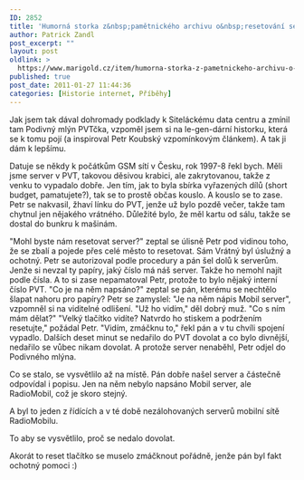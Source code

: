 ```yaml
---
ID: 2852
title: 'Humorná storka z&nbsp;pamětnického archivu o&nbsp;resetování serverů'
author: Patrick Zandl
post_excerpt: ""
layout: post
oldlink: >
  https://www.marigold.cz/item/humorna-storka-z-pametnickeho-archivu-o-resetovani-serveru
published: true
post_date: 2011-01-27 11:44:36
categories: [Historie internet, Příběhy]
---
```

Jak jsem tak dával dohromady podklady k Siteláckému data centru a zmínil tam Podivný mlýn PVTčka, vzpoměl jsem si na le-gen-dární historku, která se k tomu pojí (a inspiroval Petr Koubský vzpomínkovým článkem). A tak ji dám k lepšímu. 

Datuje se někdy k počátkům GSM sítí v Česku, rok 1997-8 řekl bych. Měli jsme server v PVT, takovou děsivou krabici, ale zakrytovanou, takže z venku to vypadalo dobře. Jen tím, jak to byla sbírka vyřazených dílů (short budget, pamatujete?), tak se to prostě občas kouslo. 
A kouslo se to zase. Petr se nakvasil, žhaví línku do PVT, jenže už bylo pozdě večer, takže tam chytnul jen nějakého vrátného. Důležité bylo, že měl kartu od sálu, takže se dostal do bunkru k mašinám. 

"Mohl byste nám resetovat server?" zeptal se úlisně Petr pod vidinou toho, že se zbalí a pojede přes celé město to resetovat. Sám
Vrátný byl úslužný a ochotný. Petr se autorizoval podle procedury a pán šel dolů k serverům. Jenže si nevzal ty papíry, jaký číslo má náš server. Takže ho nemohl najít podle čísla. A to si zase nepamatoval Petr, protože to bylo nějaký interní číslo PVT. 
"Co je na něm napsáno?" zeptal se pán, kterému se nechtělo šlapat nahoru pro papíry?
Petr se zamyslel: "Je na něm nápis Mobil server", vzpomněl si na viditelné odlišení. 
"Už ho vidím," děl dobrý muž. "Co s ním mám dělat?"
"Velký tlačítko vidíte? Natvrdo ho stiskem a podržením resetujte," požádal Petr.
"Vidím, zmáčknu to," řekl pán a v tu chvíli spojení vypadlo. 
Dalších deset minut se nedařilo do PVT dovolat a co bylo divnější, nedařilo se vůbec nikam dovolat. A protože server nenaběhl, Petr odjel do Podivného mlýna. 

Co se stalo, se vysvětlilo až na místě. Pán dobře našel server a částečně odpovídal i popisu. Jen na něm nebylo napsáno Mobil server, ale RadioMobil, což je skoro stejný. 

A byl to jeden z řídících a v té době nezálohovaných serverů mobilní sítě RadioMobilu. 

To aby se vysvětlilo, proč se nedalo dovolat.   

Akorát to reset tlačítko se muselo zmáčknout pořádně, jenže pán byl fakt ochotný pomoci :)